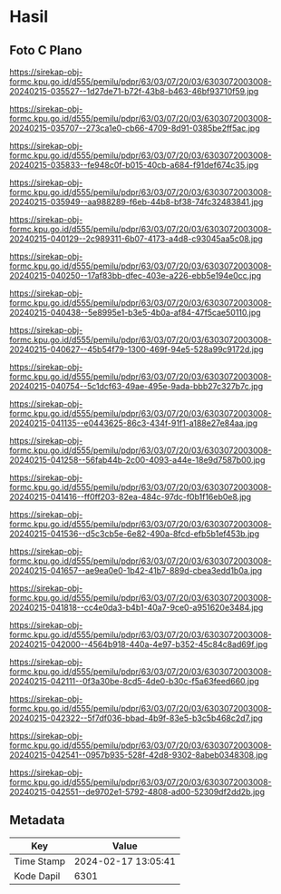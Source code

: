 # Hasil

## Foto C Plano

https://sirekap-obj-formc.kpu.go.id/d555/pemilu/pdpr/63/03/07/20/03/6303072003008-20240215-035527--1d27de71-b72f-43b8-b463-46bf93710f59.jpg

https://sirekap-obj-formc.kpu.go.id/d555/pemilu/pdpr/63/03/07/20/03/6303072003008-20240215-035707--273ca1e0-cb66-4709-8d91-0385be2ff5ac.jpg

https://sirekap-obj-formc.kpu.go.id/d555/pemilu/pdpr/63/03/07/20/03/6303072003008-20240215-035833--fe948c0f-b015-40cb-a684-f91def674c35.jpg

https://sirekap-obj-formc.kpu.go.id/d555/pemilu/pdpr/63/03/07/20/03/6303072003008-20240215-035949--aa988289-f6eb-44b8-bf38-74fc32483841.jpg

https://sirekap-obj-formc.kpu.go.id/d555/pemilu/pdpr/63/03/07/20/03/6303072003008-20240215-040129--2c989311-6b07-4173-a4d8-c93045aa5c08.jpg

https://sirekap-obj-formc.kpu.go.id/d555/pemilu/pdpr/63/03/07/20/03/6303072003008-20240215-040250--17af83bb-dfec-403e-a226-ebb5e194e0cc.jpg

https://sirekap-obj-formc.kpu.go.id/d555/pemilu/pdpr/63/03/07/20/03/6303072003008-20240215-040438--5e8995e1-b3e5-4b0a-af84-47f5cae50110.jpg

https://sirekap-obj-formc.kpu.go.id/d555/pemilu/pdpr/63/03/07/20/03/6303072003008-20240215-040627--45b54f79-1300-469f-94e5-528a99c9172d.jpg

https://sirekap-obj-formc.kpu.go.id/d555/pemilu/pdpr/63/03/07/20/03/6303072003008-20240215-040754--5c1dcf63-49ae-495e-9ada-bbb27c327b7c.jpg

https://sirekap-obj-formc.kpu.go.id/d555/pemilu/pdpr/63/03/07/20/03/6303072003008-20240215-041135--e0443625-86c3-434f-91f1-a188e27e84aa.jpg

https://sirekap-obj-formc.kpu.go.id/d555/pemilu/pdpr/63/03/07/20/03/6303072003008-20240215-041258--56fab44b-2c00-4093-a44e-18e9d7587b00.jpg

https://sirekap-obj-formc.kpu.go.id/d555/pemilu/pdpr/63/03/07/20/03/6303072003008-20240215-041416--ff0ff203-82ea-484c-97dc-f0b1f16eb0e8.jpg

https://sirekap-obj-formc.kpu.go.id/d555/pemilu/pdpr/63/03/07/20/03/6303072003008-20240215-041536--d5c3cb5e-6e82-490a-8fcd-efb5b1ef453b.jpg

https://sirekap-obj-formc.kpu.go.id/d555/pemilu/pdpr/63/03/07/20/03/6303072003008-20240215-041657--ae9ea0e0-1b42-41b7-889d-cbea3edd1b0a.jpg

https://sirekap-obj-formc.kpu.go.id/d555/pemilu/pdpr/63/03/07/20/03/6303072003008-20240215-041818--cc4e0da3-b4b1-40a7-9ce0-a951620e3484.jpg

https://sirekap-obj-formc.kpu.go.id/d555/pemilu/pdpr/63/03/07/20/03/6303072003008-20240215-042000--4564b918-440a-4e97-b352-45c84c8ad69f.jpg

https://sirekap-obj-formc.kpu.go.id/d555/pemilu/pdpr/63/03/07/20/03/6303072003008-20240215-042111--0f3a30be-8cd5-4de0-b30c-f5a63feed660.jpg

https://sirekap-obj-formc.kpu.go.id/d555/pemilu/pdpr/63/03/07/20/03/6303072003008-20240215-042322--5f7df036-bbad-4b9f-83e5-b3c5b468c2d7.jpg

https://sirekap-obj-formc.kpu.go.id/d555/pemilu/pdpr/63/03/07/20/03/6303072003008-20240215-042541--0957b935-528f-42d8-9302-8abeb0348308.jpg

https://sirekap-obj-formc.kpu.go.id/d555/pemilu/pdpr/63/03/07/20/03/6303072003008-20240215-042551--de9702e1-5792-4808-ad00-52309df2dd2b.jpg


## Metadata

| Key        | Value               |
| ---------- | ------------------- |
| Time Stamp | 2024-02-17 13:05:41 |
| Kode Dapil | 6301                |




